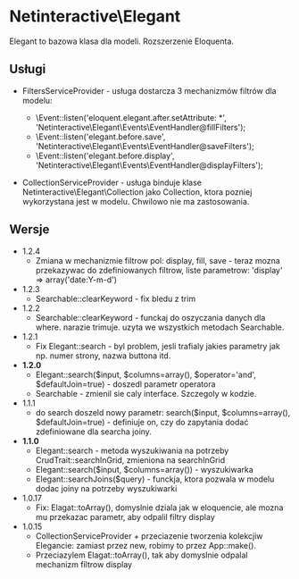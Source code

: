 Netinteractive\Elegant
=====================

Elegant to bazowa klasa dla modeli. Rozszerzenie Eloquenta.

## Usługi
- FiltersServiceProvider - usługa dostarcza 3 mechanizmów filtrów dla modelu:
    +   \Event::listen('eloquent.elegant.after.setAttribute: *', 'Netinteractive\Elegant\Events\EventHandler@fillFilters');
    +	\Event::listen('elegant.before.save', 'Netinteractive\Elegant\Events\EventHandler@saveFilters');
    +	\Event::listen('elegant.before.display', 'Netinteractive\Elegant\Events\EventHandler@displayFilters');

- CollectionServiceProvider - usługa binduje klase Netinteractive\Elegant\Collection jako Collection, ktora pozniej wykorzystana jest w modelu. Chwilowo nie ma zastosowania.

## Wersje
- 1.2.4
    + Zmiana w mechanizmie filtrow pol: display, fill, save - teraz mozna przekazywac do zdefiniowanych filtrow, liste parametrow:  'display' => array('date:Y-m-d')
- 1.2.3
    + Searchable::clearKeyword - fix bledu z trim
- 1.2.2
    + Searchable::clearKeyword - funckaj do oszyczania danych dla where. narazie trimuje. uzyta we wszystkich metodach Searchable.
- 1.2.1
    + Fix Elegant::search - byl problem, jesli trafialy jakies parametry jak np. numer strony, nazwa buttona itd.
- **1.2.0**
    + Elegant::search($input, $columns=array(), $operator='and', $defaultJoin=true) - doszedl parametr operatora
    + Searchable - zmienil sie caly interface. Szczegoly w kodzie.
- 1.1.1
    + do search doszeld nowy parametr: search($input, $columns=array(), $defaultJoin=true) - definiuje on, czy do zapytania dodać zdefiniowane dla searcha joiny.
- **1.1.0**
    + Elegant::search - metoda wyszukiwania na potrzeby CrudTrait::searchInGrid, zmieniona na searchInGrid
    + Elegant::search($input, $columns=array()) - wyszukiwarka
    + Elegant::searchJoins($query) - funckja, ktora pozwala w modelu dodac joiny na potrzeby wyszukiwarki
- 1.0.17
    + Fix: Elagat::toArray(), domyslnie dziala jak w eloquencie, ale mozna mu przekazac parametr, aby odpalil filtry display
- 1.0.15
    +   CollectionServiceProvider + przeciazenie tworzenia kolekcjiw Elegancie: zamiast przez new, robimy to przez App::make().
    +   Przeciazylem Elagat::toArray(), tak aby domyslnie odpalal mechanizm filtrow display

